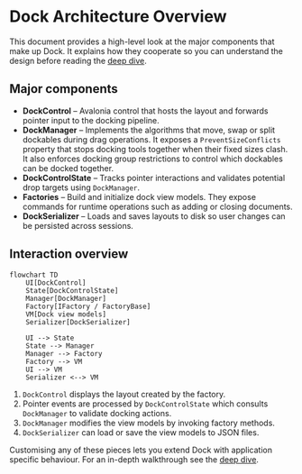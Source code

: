 # Dock Architecture Overview

This document provides a high-level look at the major components that make up Dock.
It explains how they cooperate so you can understand the design before reading
the [deep dive](dock-deep-dive.md).

## Major components

- **DockControl** – Avalonia control that hosts the layout and forwards
  pointer input to the docking pipeline.
- **DockManager** – Implements the algorithms that move, swap or split
  dockables during drag operations. It exposes a `PreventSizeConflicts`
  property that stops docking tools together when their fixed sizes clash.
  It also enforces docking group restrictions to control which dockables
  can be docked together.
- **DockControlState** – Tracks pointer interactions and validates potential
  drop targets using `DockManager`.
- **Factories** – Build and initialize dock view models. They expose
  commands for runtime operations such as adding or closing documents.
- **DockSerializer** – Loads and saves layouts to disk so user changes can
  be persisted across sessions.

## Interaction overview

```mermaid
flowchart TD
    UI[DockControl]
    State[DockControlState]
    Manager[DockManager]
    Factory[IFactory / FactoryBase]
    VM[Dock view models]
    Serializer[DockSerializer]

    UI --> State
    State --> Manager
    Manager --> Factory
    Factory --> VM
    UI --> VM
    Serializer <--> VM
```

1. `DockControl` displays the layout created by the factory.
2. Pointer events are processed by `DockControlState` which consults
   `DockManager` to validate docking actions.
3. `DockManager` modifies the view models by invoking factory methods.
4. `DockSerializer` can load or save the view models to JSON files.

Customising any of these pieces lets you extend Dock with application specific
behaviour. For an in-depth walkthrough see the [deep dive](dock-deep-dive.md).

